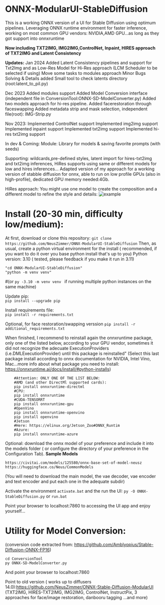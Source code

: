 # ONNX-ModularUI-StableDiffusion
This is a working ONNX version of a UI for Stable Diffusion using optimum pipelines. Leveraging ONNX runtime environment for faster inference, working on most common GPU vendors: NVIDIA,AMD GPU...as long as they got support into onnxruntime


**Now including TXT2IMG, IMG2IMG,ControlNet, Inpaint, HIRES approach of TXT2IMG and Latent Consistency**

**Updates:**
Jan 2024
Added Latent Consistency pipelines and support for Txt2Img and as Low-Res Model for Hi-Res approach (LCM Scheduler to be selected if using)
Move some tasks to modules approach
Minor Bugs Solving & Details added
Small tool to check latents directory (root:latent_to_pil.py)

Dec 2023
Added modules support
Added Model Conversion interface (independent file in ConversionTool:ONNX-SD-ModelConverter.py)
Added two models approach for hi-res pipeline.
Added facerestoration through faceswapping
Added metadata strip and mask selection, independent file(root): IMG-Strip.py

Nov 2023:
Implemented ControlNet support
Implemented img2img support
Implemented inpaint support
Implemented txt2img support
Implemented hi-res txt2img support

In dev  & Coming:
Module: Library for models & saving favorite prompts (with seeds)


Supporting: wildcards,pre-defined styles, latent import for hires-txt2img and txt2img inferences, HiRes supports using same or different models for low and hires inferences...
Adapted version of my approach for a working version of stabble diffusion for onnx, able to run on low profile GPUs (also in high-profile), dedicated GPU memory needed:4Gb.

HiRes approach:
You might use one model to create the composition and a different model to  refine the style and details:
![example](https://github.com/NeusZimmer/ONNX-ModularUI-StableDiffusion/assets/94193584/14722f28-811c-4bf0-a7e7-231d8356a072)



# Install (20-30 min, difficulty low/medium): 

At first, download or clone this repository: ```git clone https://github.com/NeusZimmer/ONNX-ModularUI-StableDiffusion```
Then, as usual, create a python virtual environment for the install ( recommended, if you want to do it over you base python install that's up to you)
Python version: 3.10 ( tested, please feedback if you make it run in 3.11)
```
"cd ONNX-ModularUI-StableDiffusion"
"python -m venv venv"
```
 #(or  ```py -3.10 -m venv venv ``` if running multiple python instances on the same machine)

 Update pip:  
```pip install --upgrade pip```

Install requirements file:  
```pip install -r requirements.txt```

Optional, for face restoration/swapping verssion
```pip install -r additional_requirements.txt```

When finished, I recommend to reinstall again the onnxruntime package, only one of the listed below, according to your GPU vendor, sometimes it did not recognize the adecuate ExecutionProviders (i.e.DMLExecutionProvider) until this package is reinstalled"
 (Select this last package install according to onnx documentation for NVIDIA, Intel Vino, Mac...more info about what package you need to install: https://onnxruntime.ai/docs/install/#python-installs)

```
    #Attention: ONLY ONE OF THE LIST BELOW:
    #AMD (and other DirectMl supported cards):
    pip install onnxruntime-directml
    #CPU:
    pip install onnxruntime
    #CUDA-TENSORRT
    pip install onnxruntime-gpu
    #OpenVino
    pip install onnxruntime-openvino
    pip install openvino
    #Jetson
    #Here: https://elinux.org/Jetson_Zoo#ONNX_Runtim
    #Azure:
    pip install onnxruntime-azure
```
Optional: download the onnx model of your preference and include it into the models folder ( or configure the directory of your preference in the Configuration Tab).
**Sample Models** 
```
https://civitai.com/models/125580/onnx-base-set-of-model-neusz
https://huggingface.co/Neus/CommonModels
```
(You will need to download the main model, the vae decoder, vae encoder and text encoder and put each one in the adequate subdir)

Activate the environment  ```activate.bat```
and the run the UI: ```py -O ONNX-StableDiffusion.py```
or ```run.bat```

Point your browser to localhost:7860 to accessing the UI app and enjoy yourself...

#  Utility for Model Conversion: 
 (conversion code extracted from: https://github.com/Amblyopius/Stable-Diffusion-ONNX-FP16)
```
cd ConversionTool
py ONNX-SD-ModelConverter.py
```
And point your browser to localhost:7860


Point to old version ( works up to diffusers 14.0):https://github.com/NeusZimmer/ONNX-Stable-Diffusion-ModularUI
(TXT2IMG, HIRES-TXT2IMG, IMG2IMG, ControlNet, InstructPix, 3 approaches for face/image restoration, danbooru tagging ...and more)





